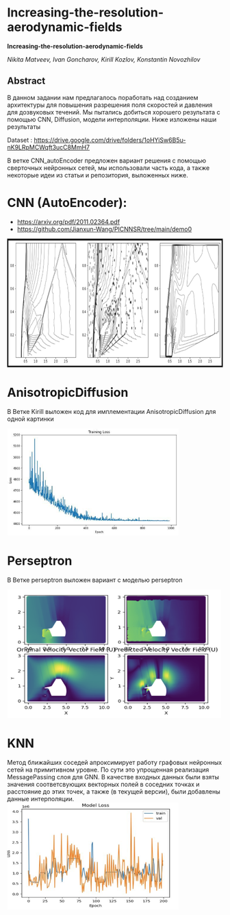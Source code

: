 # Increasing-the-resolution-aerodynamic-fields



**Increasing-the-resolution-aerodynamic-fields**

*Nikita Matveev, Ivan Goncharov, Kirill Kozlov, Konstantin Novozhilov*


## Abstract 
  В данном задании нам предлагалось поработать над созданием архитектуры для повышения разрешения поля скоростей и давления для дозвуковых течений. Мы пытались добиться хорошего результата с помощью CNN, Diffusion, модели интерполяции. Ниже изложены наши результаты



Dataset : https://drive.google.com/drive/folders/1oHYiSw6B5u-nK9LRpMCWqft3ucC8MmH7

В ветке CNN_autoEncoder предложен вариант решения с помощью сверточных нейронных сетей, мы использовали часть кода, а также некоторые идеи из статьи и репозитория, выложенных ниже.

# CNN (AutoEncoder):

- https://arxiv.org/pdf/2011.02364.pdf
- https://github.com/Jianxun-Wang/PICNNSR/tree/main/demo0

<img src="autoencoder_visualisation.png" width="600" height="300">

# AnisotropicDiffusion
В Ветке Kirill выложен код для имплементации  AnisotropicDiffusion для одной картинки

<img src="Loss_diff.jpg" width="400" height="250">

# Perseptron 
В Ветке perseptron выложен вариант с моделью perseptron

<img src="interpol.png" width="500" height="300">

# KNN
Метод ближайших соседей апроксимирует работу графовых нейронных сетей на примитивном уровне. По сути это упрощенная реализация MessagePassing слоя для GNN. В качестве входных данных были взяты значения соответсвующих векторных полей в соседних точках и расстояние до этих точек, а также (в текущей версии), были добавлены данные интерполяции.
<img src="perseptron.png" width="400" height="250">
